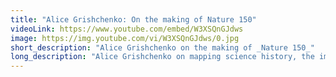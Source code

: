 ```yaml
---
title: "Alice Grishchenko: On the making of Nature 150"
videoLink: https://www.youtube.com/embed/W3XSQnGJdws
image: https://img.youtube.com/vi/W3XSQnGJdws/0.jpg
short_description: "Alice Grishchenko on the making of _Nature 150_"
long_description: "Alice Grishchenko on mapping science history, the importance of cross-disciplinary collaboration, and designing VR environments for pediatric care with [Little Seed’s Voxel Bay](https://littleseed.io/voxelbay/)."
---
```

